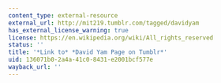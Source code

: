 ```yaml
---
content_type: external-resource
external_url: http://mit219.tumblr.com/tagged/davidyam
has_external_license_warning: true
license: https://en.wikipedia.org/wiki/All_rights_reserved
status: ''
title: '*Link to* *David Yam Page on Tumblr*'
uid: 136071b0-2a4a-41c0-8431-e2001bcf577e
wayback_url: ''
---
```

